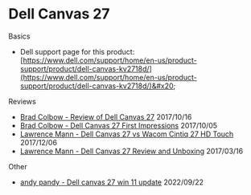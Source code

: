 # Dell Canvas 27

Basics

* Dell support page for this product: [https://www.dell.com/support/home/en-us/product-support/product/dell-canvas-kv2718d/](https://www.dell.com/support/home/en-us/product-support/product/dell-canvas-kv2718d/)&#x20;

Reviews

* [Brad Colbow - Review of Dell Canvas 27](https://www.youtube.com/watch?v=4vO7Tn8eV0E) 2017/10/16&#x20;
* [Brad Colbow - Dell Canvas 27 First Impressions](https://www.youtube.com/watch?v=rmZ\_8MjPZQU) 2017/10/05 &#x20;
* [Lawrence Mann - Dell Canvas 27 vs Wacom Cintiq 27 HD Touch](https://www.youtube.com/watch?v=9iSYl2dlCs0) 2017/12/06&#x20;
* [Lawrence Mann - Dell Canvas 27 Review and Unboxing](https://www.youtube.com/watch?v=z5p3ysa97mg) 2017/03/16&#x20;

Other

* [andy pandy - Dell canvas 27 win 11 update](https://www.youtube.com/watch?v=aoCaR3lj460) 2022/09/22&#x20;
